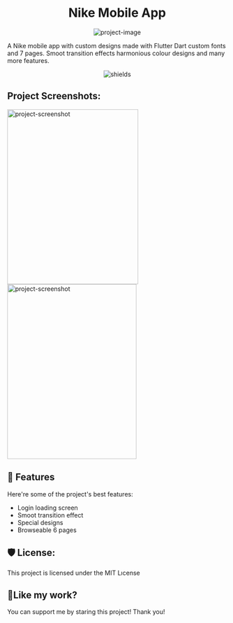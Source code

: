 <h1 align="center" id="title">Nike Mobile App</h1>

<p align="center"><img src="" alt="project-image"></p>

<p id="description">A Nike mobile app with custom designs made with Flutter Dart custom fonts and 7 pages. Smoot transition effects harmonious colour designs and many more features.</p>

<p align="center"><img src="https://img.shields.io/twitter/follow/:at4soyy" alt="shields"></p>

<h2>Project Screenshots:</h2>

<img src="https://r.resimlink.com/pcYlC.png" alt="project-screenshot" width="300" height="400/">

<img src="https://r.resimlink.com/y98qjCl3Mhs.png" alt="project-screenshot" width="296" height="400/">

  
  
<h2>🧐 Features</h2>

Here're some of the project's best features:

*   Login loading screen
*   Smoot transition effect
*   Special designs
*   Browseable 6 pages

<h2>🛡️ License:</h2>

This project is licensed under the MIT Lıcense

<h2>💖Like my work?</h2>

You can support me by staring this project! Thank you!
